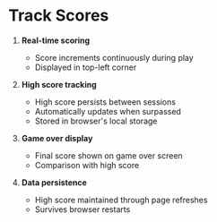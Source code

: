 # Track Scores

1. **Real-time scoring**
   - Score increments continuously during play
   - Displayed in top-left corner

2. **High score tracking**
   - High score persists between sessions
   - Automatically updates when surpassed
   - Stored in browser's local storage

3. **Game over display**
   - Final score shown on game over screen
   - Comparison with high score

4. **Data persistence**
   - High score maintained through page refreshes
   - Survives browser restarts